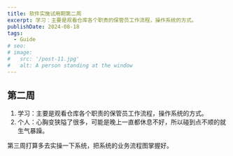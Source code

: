 ```yaml
---
title: 软件实施试用期第二周
excerpt: 学习：主要是观看仓库各个职责的保管员工作流程，操作系统的方式。
publishDate: 2024-08-18
tags:
  - Guide
# seo:
# image:
#   src: '/post-11.jpg'
#   alt: A person standing at the window
---
```


## 第二周
1. 学习：主要是观看仓库各个职责的保管员工作流程，操作系统的方式。
2. 个人：心胸变狭隘了很多，可能是晚上一直都休息不好，所以碰到点不顺的就生气暴躁。


第三周打算多去实操一下系统，把系统的业务流程图掌握好。


